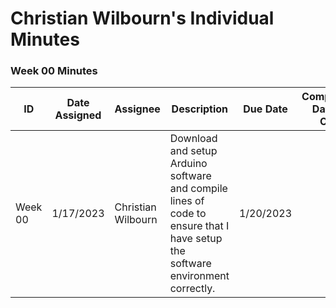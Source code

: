 # Christian Wilbourn's Individual Minutes
### Week 00 Minutes
| ID  | Date Assigned | Assignee | Description | Due Date | Completion Date or OBE | Artifact |
| ------------- | ------------- | ------------ | ------------- | ----------- | ------------ | -------------- |
| Week 00 | 1/17/2023 | Christian Wilbourn | Download and setup Arduino software and compile lines of code to ensure that I have setup the software environment correctly.   | 1/20/2023 |  |   |
